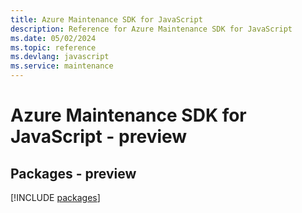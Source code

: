 ```yaml
---
title: Azure Maintenance SDK for JavaScript
description: Reference for Azure Maintenance SDK for JavaScript
ms.date: 05/02/2024
ms.topic: reference
ms.devlang: javascript
ms.service: maintenance
---
```

# Azure Maintenance SDK for JavaScript - preview
## Packages - preview
[!INCLUDE [packages](maintenance-index.md)]